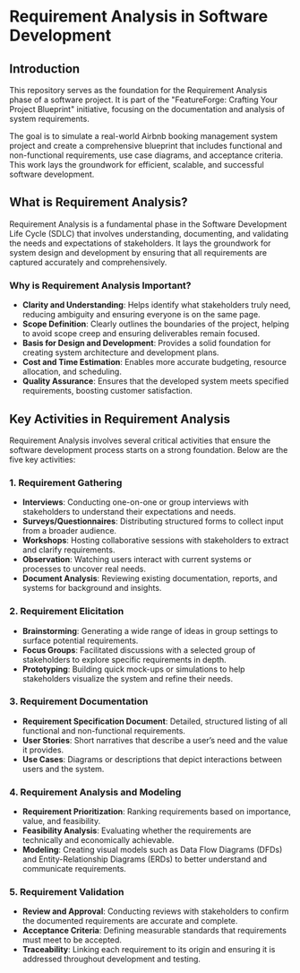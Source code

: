 # Requirement Analysis in Software Development

## Introduction

This repository serves as the foundation for the Requirement Analysis phase of a software project. It is part of the "FeatureForge: Crafting Your Project Blueprint" initiative, focusing on the documentation and analysis of system requirements.

The goal is to simulate a real-world Airbnb booking management system project and create a comprehensive blueprint that includes functional and non-functional requirements, use case diagrams, and acceptance criteria. This work lays the groundwork for efficient, scalable, and successful software development.

## What is Requirement Analysis?

Requirement Analysis is a fundamental phase in the Software Development Life Cycle (SDLC) that involves understanding, documenting, and validating the needs and expectations of stakeholders. It lays the groundwork for system design and development by ensuring that all requirements are captured accurately and comprehensively.

### Why is Requirement Analysis Important?

- **Clarity and Understanding**: Helps identify what stakeholders truly need, reducing ambiguity and ensuring everyone is on the same page.
- **Scope Definition**: Clearly outlines the boundaries of the project, helping to avoid scope creep and ensuring deliverables remain focused.
- **Basis for Design and Development**: Provides a solid foundation for creating system architecture and development plans.
- **Cost and Time Estimation**: Enables more accurate budgeting, resource allocation, and scheduling.
- **Quality Assurance**: Ensures that the developed system meets specified requirements, boosting customer satisfaction.

## Key Activities in Requirement Analysis

Requirement Analysis involves several critical activities that ensure the software development process starts on a strong foundation. Below are the five key activities:

### 1. Requirement Gathering 
- **Interviews**: Conducting one-on-one or group interviews with stakeholders to understand their expectations and needs.
- **Surveys/Questionnaires**: Distributing structured forms to collect input from a broader audience.
- **Workshops**: Hosting collaborative sessions with stakeholders to extract and clarify requirements.
- **Observation**: Watching users interact with current systems or processes to uncover real needs.
- **Document Analysis**: Reviewing existing documentation, reports, and systems for background and insights.

### 2. Requirement Elicitation 
- **Brainstorming**: Generating a wide range of ideas in group settings to surface potential requirements.
- **Focus Groups**: Facilitated discussions with a selected group of stakeholders to explore specific requirements in depth.
- **Prototyping**: Building quick mock-ups or simulations to help stakeholders visualize the system and refine their needs.

### 3. Requirement Documentation 
- **Requirement Specification Document**: Detailed, structured listing of all functional and non-functional requirements.
- **User Stories**: Short narratives that describe a user’s need and the value it provides.
- **Use Cases**: Diagrams or descriptions that depict interactions between users and the system.

### 4. Requirement Analysis and Modeling 
- **Requirement Prioritization**: Ranking requirements based on importance, value, and feasibility.
- **Feasibility Analysis**: Evaluating whether the requirements are technically and economically achievable.
- **Modeling**: Creating visual models such as Data Flow Diagrams (DFDs) and Entity-Relationship Diagrams (ERDs) to better understand and communicate requirements.

### 5. Requirement Validation 
- **Review and Approval**: Conducting reviews with stakeholders to confirm the documented requirements are accurate and complete.
- **Acceptance Criteria**: Defining measurable standards that requirements must meet to be accepted.
- **Traceability**: Linking each requirement to its origin and ensuring it is addressed throughout development and testing.
